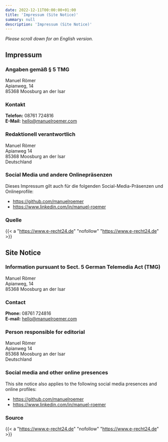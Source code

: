 ```yaml
---
date: 2022-12-11T00:00:00+01:00
title: 'Impressum (Site Notice)'
summary: null
description: 'Impressum (Site Notice)'
---
```


*Please scroll down for an English version.*

## Impressum

### Angaben gemäß § 5 TMG
Manuel Römer  
Apianweg, 14  
85368 Moosburg an der Isar

### Kontakt
**Telefon:** 08761 724816  
**E-Mail:** hello@manuelroemer.com

### Redaktionell verantwortlich
Manuel Römer  
Apianweg 14  
85368 Moosburg an der Isar  
Deutschland

### Social Media und andere Onlinepräsenzen
Dieses Impressum gilt auch für die folgenden Social-Media-Präsenzen und Onlineprofile:
* https://github.com/manuelroemer
* https://www.linkedin.com/in/manuel-roemer

### Quelle
{{< a "https://www.e-recht24.de" "nofollow" "https://www.e-recht24.de" >}}


## Site Notice

### Information pursuant to Sect. 5 German Telemedia Act (TMG)
Manuel Römer  
Apianweg, 14  
85368 Moosburg an der Isar

### Contact
**Phone:** 08761 724816  
**E-mail:** hello@manuelroemer.com

### Person responsible for editorial
Manuel Römer  
Apianweg 14  
85368 Moosburg an der Isar  
Deutschland

### Social media and other online presences
This site notice also applies to the following social media presences and online profiles:
* https://github.com/manuelroemer
* https://www.linkedin.com/in/manuel-roemer

### Source
{{< a "https://www.e-recht24.de" "nofollow" "https://www.e-recht24.de" >}}
